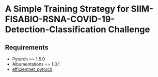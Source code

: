 # A Simple Training Strategy for SIIM-FISABIO-RSNA-COVID-19-Detection-Classification Challenge 
## Requirements
* Pytorch >= 1.5.0
* Albumentations == 1.0.1
* [efficientnet_pytorch](https://github.com/lukemelas/EfficientNet-PyTorch) 

